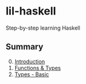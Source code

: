 # lil-haskell
Step-by-step learning Haskell

## Summary
0. [Introduction](./00_introduction/README.md)
1. [Functions & Types](./01_types_func/README.md)
2. [Types - Basic](./02_types_basic/README.md)
